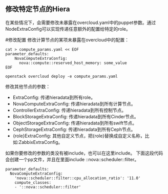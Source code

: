 修改特定节点的Hiera
---
在某些情况下，会需要修改未暴露在overcloud.yaml中的puppet参数。通过NodeExtraConfig可以实现传递任意额外的配置给特定的role。

#修改配置
修改计算节点的某项未暴露在overcloud中的配置：
```
cat > compute_params.yaml << EOF
parameter_defaults:
    NovaComputeExtraConfig:
      nova::compute::reserved_host_memory: some_value
EOF

openstack overcloud deploy -e compute_params.yaml
```

修改其他节点的参数：

- ExtraConfig: 传递hieradata到所有role。
- NovaComputeExtraConfig: 传递hieradata到所有计算节点。
- ControllerExtraConfig: 传递hieradata到所有控制节点。
- BlockStorageExtraConfig: 传递hieradata到所有Cinder节点。
- ObjectStorageExtraConfig: 传递hieradata到所有swift节点。
- CephStorageExtraConfig: 传递hieradata到所有Ceph节点。
- {role}ExtraConfig: 其他自定义节点，把{role}替换成自定义名称，比如:ZabbixExtraConfig。

如果你要修改的参数的类没有被include，也可以在这里include。
下面这段代码会创建一个pp文件，并且在里面include ::nova::scheduler::filter。
```
parameter_defaults:
  NovaComputeExtraConfig:
    'nova::scheduler::filter::cpu_allocation_ratio': '11.0'
    compute_classes:
    - '::nova::scheduler::filter'
```